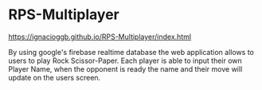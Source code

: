# RPS-Multiplayer

https://ignacioggb.github.io/RPS-Multiplayer/index.html

By using google's firebase realtime database the web application allows to users to play Rock Scissor-Paper. Each player is able to input their own Player Name, when the opponent is ready the name and their move will update on the users screen.
